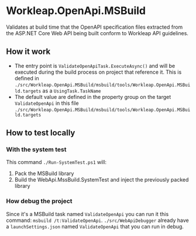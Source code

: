 # Workleap.OpenApi.MSBuild

Validates at build time that the OpenAPI specification files extracted from the ASP.NET Core Web API being built conform to Workleap API guidelines.

## How it work

- The entry point is `ValidateOpenApiTask.ExecuteAsync()` and will be executed during the build process on project that reference it. This is defined in `./src/Workleap.OpenApi.MSBuild/msbuild/tools/Workleap.OpenApi.MSBuild.targets` as a `UsingTask.TaskName`
- The default value are defined in the property group on the target `ValidateOpenApi` in this file `./src/Workleap.OpenApi.MSBuild/msbuild/tools/Workleap.OpenApi.MSBuild.targets`

## How to test locally

### With the system test

This command `./Run-SystemTest.ps1` will:

1. Pack the MSBuild library
2. Build the WebApi.MssBuild.SystemTest and inject the previously packed library

### How debug the project

Since it's a MSBuild task named `ValidateOpenApi` you can run it this command: `msbuild /t:ValidateOpenApi`. `./src/WebApiDebugger` already have a `launchSettings.json` named `ValidateOpenApi` that you can run in debug.
